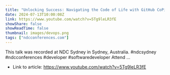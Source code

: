 ```yaml
---
title: "Unlocking Success: Navigating the Code of Life with GitHub CoPilot - Michelle Sandford"
date: 2024-07-13T10:00:08Z
link: https://www.youtube.com/watch?v=5Tg9leLR3fE
showShare: false
showReadTime: false
thumbnail: images/devops.png
tags: ["ndcconferences.com"]
---
```

This talk was recorded at NDC Sydney in Sydney, Australia. #ndcsydney #ndcconferences #developer #softwaredeveloper Attend ...

- Link to article: https://www.youtube.com/watch?v=5Tg9leLR3fE